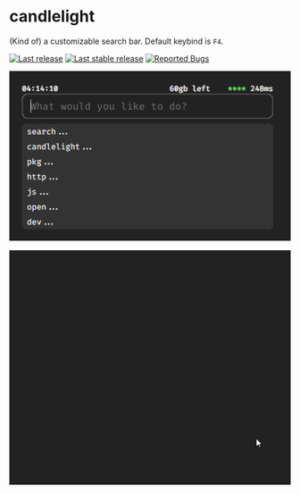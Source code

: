 # candlelight
(Kind of) a customizable search bar. Default keybind is `F4`.

[![Last release](https://img.shields.io/github/v/release/nbitzz/candlelight?include_prereleases&label=last%20release)](https://github.com/nbitzz/candlelight/releases) [![Last stable release](https://img.shields.io/github/v/release/nbitzz/candlelight?label=last%20stable%20release)](https://github.com/nbitzz/candlelight/releases) [![Reported Bugs](https://img.shields.io/github/issues-raw/nbitzz/candlelight/bug?label=reported%20bugs)](https://github.com/nbitzz/candlelight/issues?q=is%3Aissue+is%3Aopen+label%3Abug)

![Screenshot](https://github.com/nbitzz/candlelight/blob/main/GITHUB_ASSETS/chrome_F2oI3FfgEx.png)

![Widgets GIF](https://github.com/nbitzz/candlelight/blob/main/GITHUB_ASSETS/7Gn2BCNXrR.gif)
